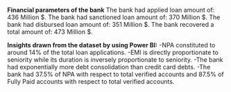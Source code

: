 **Financial parameters of the bank**
The bank had applied loan amount of: 436 Million $.
The bank had sanctioned loan amount of: 370 Million $.
The bank had disbursed loan amount of: 351 Million $.
The bank recovered a total amount of: 473 Million $.

**Insights drawn from the dataset by using Power BI:**
-NPA constituted to around 14% of the total loan applications.
-EMI is directly proportionate to seniority while its duration is inversely proportionate to seniority. 
-The bank had exponentially more debt consolidation than credit card debts.
-The bank had 37.5% of NPA with respect to total verified accounts and 87.5% of Fully Paid accounts with respect to total verified accounts. 
